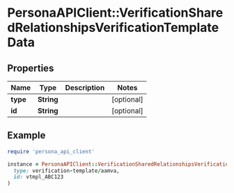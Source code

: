 # PersonaAPIClient::VerificationSharedRelationshipsVerificationTemplateData

## Properties

| Name | Type | Description | Notes |
| ---- | ---- | ----------- | ----- |
| **type** | **String** |  | [optional] |
| **id** | **String** |  | [optional] |

## Example

```ruby
require 'persona_api_client'

instance = PersonaAPIClient::VerificationSharedRelationshipsVerificationTemplateData.new(
  type: verification-template/aamva,
  id: vtmpl_ABC123
)
```

